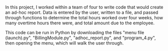 In this project, I worked within a team of four to write code that would create an ad-hoc report. Data is entered by the user, written to a file, and passed through functions to determine the total hours worked over four weeks, how many overtime hours there were, and total amount due to the employee. 

This code can be run in Python by downloading the files "menu file (launch).py", "BillingModule.py", "adhoc_report.py", and "program_4.py", then opening the menu, which will walk the user through.
